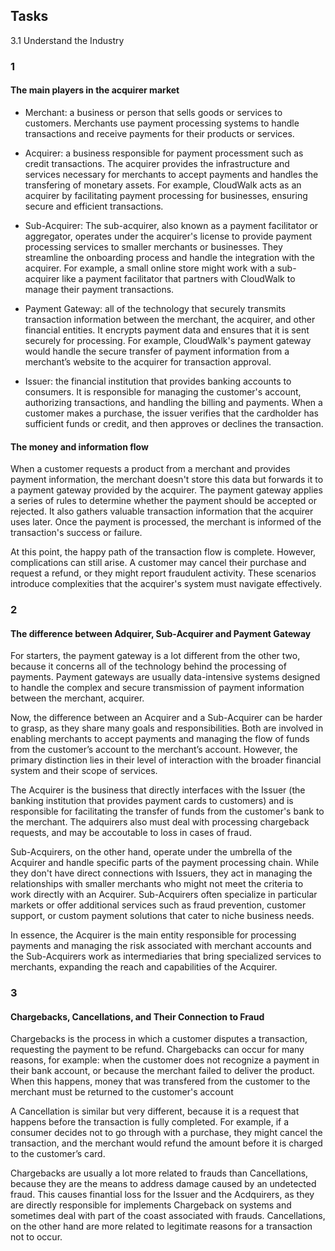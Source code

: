 ## Tasks

3.1 Understand the Industry

### 1

#### The main players in the acquirer market

- Merchant: a business or person that sells goods or services to customers. Merchants use payment processing systems to handle transactions and receive payments for their products or services.

- Acquirer: a business responsible for payment processment such as credit transactions. The acquirer provides the infrastructure and services necessary for merchants to accept payments and handles the transfering of monetary assets. For example, CloudWalk acts as an acquirer by facilitating payment processing for businesses, ensuring secure and efficient transactions.

- Sub-Acquirer: The sub-acquirer, also known as a payment facilitator or aggregator, operates under the acquirer's license to provide payment processing services to smaller merchants or businesses. They streamline the onboarding process and handle the integration with the acquirer. For example, a small online store might work with a sub-acquirer like a payment facilitator that partners with CloudWalk to manage their payment transactions.

- Payment Gateway: all of the technology that securely transmits transaction information between the merchant, the acquirer, and other financial entities. It encrypts payment data and ensures that it is sent securely for processing. For example, CloudWalk's payment gateway would handle the secure transfer of payment information from a merchant’s website to the acquirer for transaction approval.

- Issuer: the financial institution that provides banking accounts to consumers. It is responsible for managing the customer's account, authorizing transactions, and handling the billing and payments. When a customer makes a purchase, the issuer verifies that the cardholder has sufficient funds or credit, and then approves or declines the transaction.

#### The money and information flow

  When a customer requests a product from a merchant and provides payment information, the merchant doesn't store this data but forwards it to a payment gateway provided by the acquirer. The payment gateway applies a series of rules to determine whether the payment should be accepted or rejected. It also gathers valuable transaction information that the acquirer uses later. Once the payment is processed, the merchant is informed of the transaction's success or failure.

  At this point, the happy path of the transaction flow is complete. However, complications can still arise. A customer may cancel their purchase and request a refund, or they might report fraudulent activity. These scenarios introduce complexities that the acquirer's system must navigate effectively.

### 2

#### The difference between Adquirer, Sub-Acquirer and Payment Gateway

  For starters, the payment gateway is a lot different from the other two, because it concerns all of the technology behind the processing of payments. Payment gateways are usually data-intensive systems designed to handle the complex and secure transmission of payment information between the merchant, acquirer.

  Now, the difference between an Acquirer and a Sub-Acquirer can be harder to grasp, as they share many goals and responsibilities. Both are involved in enabling merchants to accept payments and managing the flow of funds from the customer’s account to the merchant’s account. However, the primary distinction lies in their level of interaction with the broader financial system and their scope of services.

  The Acquirer is the business that directly interfaces with the Issuer (the banking institution that provides payment cards to customers) and is responsible for facilitating the transfer of funds from the customer's bank to the merchant. The adquirers also must deal with processing chargeback requests, and may be accoutable to loss in cases of fraud.

  Sub-Acquirers, on the other hand, operate under the umbrella of the Acquirer and handle specific parts of the payment processing chain. While they don't have direct connections with Issuers, they act in managing the relationships with smaller merchants who might not meet the criteria to work directly with an Acquirer. Sub-Acquirers often specialize in particular markets or offer additional services such as fraud prevention, customer support, or custom payment solutions that cater to niche business needs.

  In essence, the Acquirer is the main entity responsible for processing payments and managing the risk associated with merchant accounts and the Sub-Acquirers work as intermediaries that bring specialized services to merchants, expanding the reach and capabilities of the Acquirer.

### 3

#### Chargebacks, Cancellations, and Their Connection to Fraud

  Chargebacks is the process in which a customer disputes a transaction, requesting the payment to be refund. Chargebacks can occur for many reasons, for example: when the customer does not recognize a payment in their bank account, or because the merchant failed to deliver the product. When this happens, money that was transfered from the customer to the merchant must be returned to the customer's account
  
  A Cancellation is similar but very different, because it is a request that happens before the transaction is fully completed. For example, if a consumer decides not to go through with a purchase, they might cancel the transaction, and the merchant would refund the amount before it is charged to the customer’s card.

  Chargebacks are usually a lot more related to frauds than Cancellations, because they are the means to address damage caused by an undetected fraud. This causes finantial loss for the Issuer and the Acdquirers, as they are directly responsible for implements Chargeback on systems and sometimes deal with part of the coast associated with frauds. Cancellations, on the other hand are more related to legitimate reasons for a transaction not to occur.

